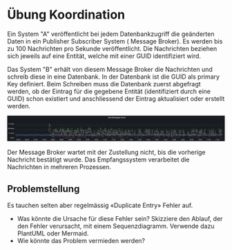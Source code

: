 # Übung Koordination

Ein System "A" veröffentlicht bei jedem Datenbankzugriff die geänderten Daten in ein Publisher Subscriber System (
Message Broker). Es werden bis zu 100 Nachrichten pro Sekunde veröffentlicht. Die Nachrichten beziehen sich jeweils auf
eine Entität, welche mit einer GUID identifiziert wird.

Das System "B" erhält von diesem Message Broker die Nachrichten und schreib diese in eine Datenbank. In der Datenbank
ist die GUID als primary Key definiert. Beim Schreiben muss die Datenbank zuerst abgefragt werden, ob der Eintrag für
die gegebene Entität (identifiziert durch eine GUID) schon existiert und anschliessend der Eintrag aktualisiert oder
erstellt werden.

![](SentMessages.png)

Der Message Broker wartet mit der Zustellung nicht, bis die vorherige Nachricht bestätigt wurde. Das Empfangssystem
verarbeitet die Nachrichten in mehreren Prozessen.

## Problemstellung

Es tauchen selten aber regelmässig «Duplicate Entry» Fehler auf.

- Was könnte die Ursache für diese Fehler sein? Skizziere den Ablauf, der den Fehler verursacht, mit einem
  Sequenzdiagramm. Verwende dazu PlantUML oder Mermaid.
- Wie könnte das Problem vermieden werden?